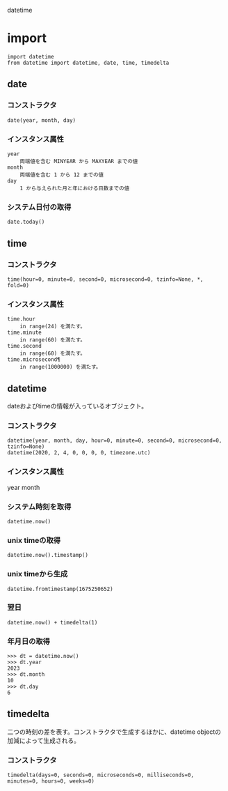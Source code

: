 datetime

# import

    import datetime
    from datetime import datetime, date, time, timedelta

## date
### コンストラクタ

    date(year, month, day)

### インスタンス属性

    year
        両端値を含む MINYEAR から MAXYEAR までの値
    month
        両端値を含む 1 から 12 までの値
    day
        1 から与えられた月と年における日数までの値

### システム日付の取得

    date.today()

## time
### コンストラクタ

    time(hour=0, minute=0, second=0, microsecond=0, tzinfo=None, *, fold=0)

### インスタンス属性

    time.hour
        in range(24) を満たす。
    time.minute
        in range(60) を満たす。
    time.second
        in range(60) を満たす。
    time.microsecond¶
        in range(1000000) を満たす。

## datetime
dateおよびtimeの情報が入っているオブジェクト。

### コンストラクタ

    datetime(year, month, day, hour=0, minute=0, second=0, microsecond=0, tzinfo=None)
    datetime(2020, 2, 4, 0, 0, 0, 0, timezone.utc)

### インスタンス属性

year
month

### システム時刻を取得

    datetime.now()

### unix timeの取得

    datetime.now().timestamp()

### unix timeから生成

    datetime.fromtimestamp(1675250652)

### 翌日

    datetime.now() + timedelta(1)

### 年月日の取得

    >>> dt = datetime.now()
    >>> dt.year
    2023
    >>> dt.month
    10
    >>> dt.day
    6

## timedelta
二つの時刻の差を表す。コンストラクタで生成するほかに、datetime objectの加減によって生成される。

### コンストラクタ

    timedelta(days=0, seconds=0, microseconds=0, milliseconds=0, minutes=0, hours=0, weeks=0)
